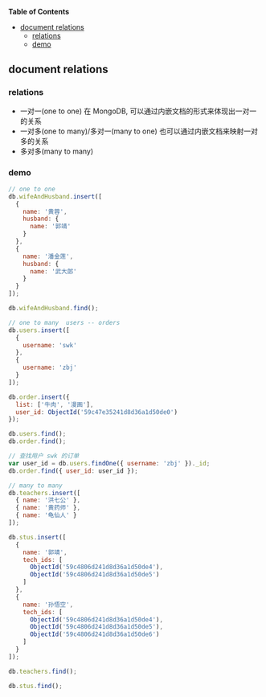 **Table of Contents**

- [document relations](#document-relations)
  - [relations](#relations)
  - [demo](#demo)

## document relations

### relations

- 一对一(one to one)
  在 MongoDB, 可以通过内嵌文档的形式来体现出一对一的关系
- 一对多(one to many)/多对一(many to one)
  也可以通过内嵌文档来映射一对多的关系
- 多对多(many to many)

### demo

```js
// one to one
db.wifeAndHusband.insert([
  {
    name: '黄蓉',
    husband: {
      name: '郭靖'
    }
  },
  {
    name: '潘金莲',
    husband: {
      name: '武大郎'
    }
  }
]);

db.wifeAndHusband.find();

// one to many  users -- orders
db.users.insert([
  {
    username: 'swk'
  },
  {
    username: 'zbj'
  }
]);

db.order.insert({
  list: ['牛肉', '漫画'],
  user_id: ObjectId('59c47e35241d8d36a1d50de0')
});

db.users.find();
db.order.find();

// 查找用户 swk 的订单
var user_id = db.users.findOne({ username: 'zbj' })._id;
db.order.find({ user_id: user_id });

// many to many
db.teachers.insert([
  { name: '洪七公' },
  { name: '黄药师' },
  { name: '龟仙人' }
]);

db.stus.insert([
  {
    name: '郭靖',
    tech_ids: [
      ObjectId('59c4806d241d8d36a1d50de4'),
      ObjectId('59c4806d241d8d36a1d50de5')
    ]
  },
  {
    name: '孙悟空',
    tech_ids: [
      ObjectId('59c4806d241d8d36a1d50de4'),
      ObjectId('59c4806d241d8d36a1d50de5'),
      ObjectId('59c4806d241d8d36a1d50de6')
    ]
  }
]);

db.teachers.find();

db.stus.find();
```
